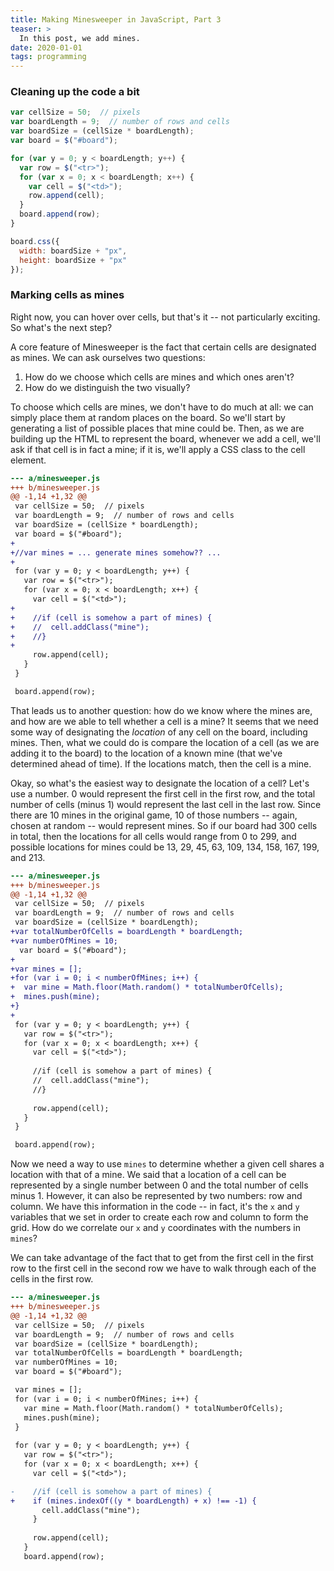 ```yaml
---
title: Making Minesweeper in JavaScript, Part 3
teaser: >
  In this post, we add mines.
date: 2020-01-01
tags: programming
---
```


### Cleaning up the code a bit

``` javascript
var cellSize = 50;  // pixels
var boardLength = 9;  // number of rows and cells
var boardSize = (cellSize * boardLength);
var board = $("#board");

for (var y = 0; y < boardLength; y++) {
  var row = $("<tr>");
  for (var x = 0; x < boardLength; x++) {
    var cell = $("<td>");
    row.append(cell);
  }
  board.append(row);
}

board.css({
  width: boardSize + "px",
  height: boardSize + "px"
});
```

### Marking cells as mines

Right now, you can hover over cells, but that's it -- not particularly exciting.
So what's the next step?

A core feature of Minesweeper is the fact that certain cells are designated as
mines. We can ask ourselves two questions:

1. How do we choose which cells are mines and which ones aren't?
1. How do we distinguish the two visually?

To choose which cells are mines, we don't have to do much at all: we can simply
place them at random places on the board. So we'll start by generating a list of
possible places that mine could be. Then, as we are building up the HTML to
represent the board, whenever we add a cell, we'll ask if that cell is in fact a
mine; if it is, we'll apply a CSS class to the cell element.

``` diff
--- a/minesweeper.js
+++ b/minesweeper.js
@@ -1,14 +1,32 @@
 var cellSize = 50;  // pixels
 var boardLength = 9;  // number of rows and cells
 var boardSize = (cellSize * boardLength);
 var board = $("#board");
+
+//var mines = ... generate mines somehow?? ...
+
 for (var y = 0; y < boardLength; y++) {
   var row = $("<tr>");
   for (var x = 0; x < boardLength; x++) {
     var cell = $("<td>");
+
+    //if (cell is somehow a part of mines) {
+    //  cell.addClass("mine");
+    //}
+
     row.append(cell);
   }
 }

 board.append(row);
```

That leads us to another question: how do we know where the mines are, and how
are we able to tell whether a cell is a mine? It seems that we need some way of
designating the *location* of any cell on the board, including mines. Then, what
we could do is compare the location of a cell (as we are adding it to the board)
to the location of a known mine (that we've determined ahead of time). If the
locations match, then the cell is a mine.

Okay, so what's the easiest way to designate the location of a cell? Let's use a
number. 0 would represent the first cell in the first row, and the total number
of cells (minus 1) would represent the last cell in the last row. Since there
are 10 mines in the original game, 10 of those numbers -- again, chosen at
random -- would represent mines. So if our board had 300 cells in total, then
the locations for all cells would range from 0 to 299, and possible locations
for mines could be 13, 29, 45, 63, 109, 134, 158, 167, 199, and 213.

``` diff
--- a/minesweeper.js
+++ b/minesweeper.js
@@ -1,14 +1,32 @@
 var cellSize = 50;  // pixels
 var boardLength = 9;  // number of rows and cells
 var boardSize = (cellSize * boardLength);
+var totalNumberOfCells = boardLength * boardLength;
+var numberOfMines = 10;
  var board = $("#board");
+
+var mines = [];
+for (var i = 0; i < numberOfMines; i++) {
+  var mine = Math.floor(Math.random() * totalNumberOfCells);
+  mines.push(mine);
+}
+
 for (var y = 0; y < boardLength; y++) {
   var row = $("<tr>");
   for (var x = 0; x < boardLength; x++) {
     var cell = $("<td>");
 
     //if (cell is somehow a part of mines) {
     //  cell.addClass("mine");
     //}
 
     row.append(cell);
   }
 }

 board.append(row);
```

Now we need a way to use `mines` to determine whether a given cell shares a
location with that of a mine. We said that a location of a cell can be
represented by a single number between 0 and the total number of cells minus 1.
However, it can also be represented by two numbers: row and column. We have this
information in the code -- in fact, it's the `x` and `y` variables that we set
in order to create each row and column to form the grid. How do we correlate our
`x` and `y` coordinates with the numbers in `mines`?

We can take advantage of the fact that to get from the first cell in the first
row to the first cell in the second row we have to walk through each of the
cells in the first row.

``` diff
--- a/minesweeper.js
+++ b/minesweeper.js
@@ -1,14 +1,32 @@
 var cellSize = 50;  // pixels
 var boardLength = 9;  // number of rows and cells
 var boardSize = (cellSize * boardLength);
 var totalNumberOfCells = boardLength * boardLength;
 var numberOfMines = 10;
 var board = $("#board");

 var mines = [];
 for (var i = 0; i < numberOfMines; i++) {
   var mine = Math.floor(Math.random() * totalNumberOfCells);
   mines.push(mine);
 }
 
 for (var y = 0; y < boardLength; y++) {
   var row = $("<tr>");
   for (var x = 0; x < boardLength; x++) {
     var cell = $("<td>");

-    //if (cell is somehow a part of mines) {
+    if (mines.indexOf((y * boardLength) + x) !== -1) {
       cell.addClass("mine");
     }
 
     row.append(cell);
   }
   board.append(row);
```
